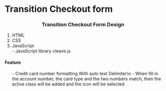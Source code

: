 # Transition Checkout form
<h3 align="center">Transition Checkout Form Design</h3>
<ol>
<li>HTML</li>
<li>CSS</li>
<li>JavaScript</li>
  - JavaScript library cleave.js
</ol>
<h4> Feature</h4>
<ul>
- Credit card number formatting With auto text Delimiter\n
- When fill in the account number, the card type and the two numbers match, then the active class will be added and the icon will be selected
</ul>
